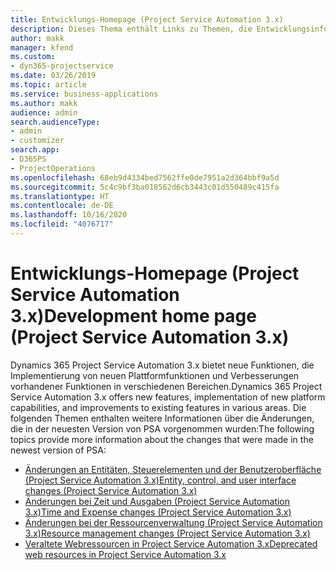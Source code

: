 ```yaml
---
title: Entwicklungs-Homepage (Project Service Automation 3.x)
description: Dieses Thema enthält Links zu Themen, die Entwicklungsinformationen für Dynamics 365 Project Service Automation (PSA) Version 3.x bereitstellen.
author: makk
manager: kfend
ms.custom:
- dyn365-projectservice
ms.date: 03/26/2019
ms.topic: article
ms.service: business-applications
ms.author: makk
audience: admin
search.audienceType:
- admin
- customizer
search.app:
- D365PS
- ProjectOperations
ms.openlocfilehash: 68eb9d4334bed7562ffe0de7951a2d364bbf9a5d
ms.sourcegitcommit: 5c4c9bf3ba018562d6cb3443c01d550489c415fa
ms.translationtype: HT
ms.contentlocale: de-DE
ms.lasthandoff: 10/16/2020
ms.locfileid: "4076717"
---
```

# <a name="development-home-page-project-service-automation-3x"></a><span data-ttu-id="ec61e-103">Entwicklungs-Homepage (Project Service Automation 3.x)</span><span class="sxs-lookup"><span data-stu-id="ec61e-103">Development home page (Project Service Automation 3.x)</span></span>

<span data-ttu-id="ec61e-104">Dynamics 365 Project Service Automation 3.x bietet neue Funktionen, die Implementierung von neuen Plattformfunktionen und Verbesserungen vorhandener Funktionen in verschiedenen Bereichen.</span><span class="sxs-lookup"><span data-stu-id="ec61e-104">Dynamics 365 Project Service Automation 3.x offers new features, implementation of new platform capabilities, and improvements to existing features in various areas.</span></span> <span data-ttu-id="ec61e-105">Die folgenden Themen enthalten weitere Informationen über die Änderungen, die in der neuesten Version von PSA vorgenommen wurden:</span><span class="sxs-lookup"><span data-stu-id="ec61e-105">The following topics provide more information about the changes that were made in the newest version of PSA:</span></span>

- [<span data-ttu-id="ec61e-106">Änderungen an Entitäten, Steuerelementen und der Benutzeroberfläche (Project Service Automation 3.x)</span><span class="sxs-lookup"><span data-stu-id="ec61e-106">Entity, control, and user interface changes (Project Service Automation 3.x)</span></span>](../developer-guides/entity-changes-v3.x.md)
- [<span data-ttu-id="ec61e-107">Änderungen bei Zeit und Ausgaben (Project Service Automation 3.x)</span><span class="sxs-lookup"><span data-stu-id="ec61e-107">Time and Expense changes (Project Service Automation 3.x)</span></span>](../developer-guides/time-expense-changes-v3.x.md)
- [<span data-ttu-id="ec61e-108">Änderungen bei der Ressourcenverwaltung (Project Service Automation 3.x)</span><span class="sxs-lookup"><span data-stu-id="ec61e-108">Resource management changes (Project Service Automation 3.x)</span></span>](../developer-guides/resource-management-changes-v3.x.md)
- [<span data-ttu-id="ec61e-109">Veraltete Webressourcen in Project Service Automation 3.x</span><span class="sxs-lookup"><span data-stu-id="ec61e-109">Deprecated web resources in Project Service Automation 3.x</span></span>](../developer-guides/web-resources-deprecated-v3.x.md)
